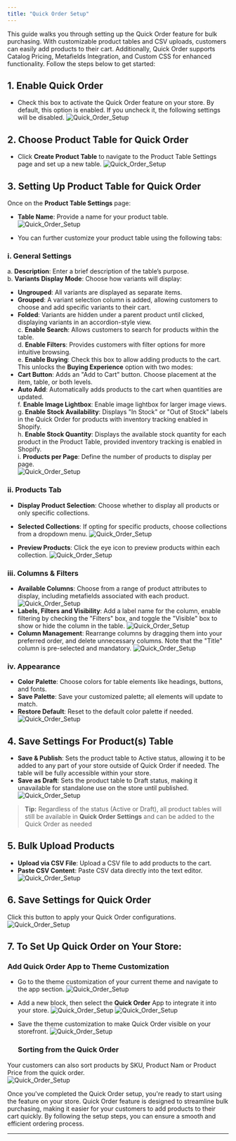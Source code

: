 ```yaml
---
title: "Quick Order Setup"
---
```


This guide walks you through setting up the Quick Order feature for bulk purchasing. With customizable product tables and CSV uploads, customers can easily add products to their cart. Additionally, Quick Order supports Catalog Pricing, Metafields Integration, and Custom CSS for enhanced functionality. Follow the steps below to get started:

## 1. **Enable Quick Order**

- Check this box to activate the Quick Order feature on your store. By default, this option is enabled. If you uncheck it, the following settings will be disabled.
![Quick_Order_Setup](./images/quick-1.png)

## 2. **Choose Product Table for Quick Order**

- Click **Create Product Table** to navigate to the Product Table Settings page and set up a new table.
![Quick_Order_Setup](./images/quick-2.png)

## 3. **Setting Up Product Table for Quick Order**

Once on the **Product Table Settings** page:

- **Table Name**: Provide a name for your product table.
![Quick_Order_Setup](./images/quick-3.png)

- You can further customize your product table using the following tabs:

### i. **General Settings**

a. **Description**: Enter a brief description of the table’s purpose.<br/>
b. **Variants Display Mode**: Choose how variants will display:
  - **Ungrouped**: All variants are displayed as separate items.
  - **Grouped**: A variant selection column is added, allowing customers to choose and add specific variants to their cart.
  - **Folded**: Variants are hidden under a parent product until clicked, displaying variants in an accordion-style view.<br/>
c. **Enable Search**: Allows customers to search for products within the table.<br/>
d. **Enable Filters**: Provides customers with filter options for more intuitive browsing.<br/>
e. **Enable Buying**: Check this box to allow adding products to the cart. This unlocks the **Buying Experience** option with two modes:</br> 
  - **Cart Button**: Adds an "Add to Cart" button. Choose placement at the item, table, or both levels.
  - **Auto Add**: Automatically adds products to the cart when quantities are updated.</br>
f. **Enable Image Lightbox**: Enable image lightbox for larger image views.<br/>
g. **Enable Stock Availability**: Displays "In Stock" or "Out of Stock" labels in the Quick Order for products with inventory tracking enabled in Shopify.<br/> 
h. **Enable Stock Quantity**: Displays the available stock quantity for each product in the Product Table, provided inventory tracking is enabled in Shopify.<br/>
i. **Products per Page**: Define the number of products to display per page.<br/>
![Quick_Order_Setup](./images/General_Settings.gif)

### ii. **Products Tab**

- **Display Product Selection**: Choose whether to display all products or only specific collections.
- **Selected Collections**: If opting for specific products, choose collections from a dropdown menu.
![Quick_Order_Setup](./images/quick-11.png)

- **Preview Products**: Click the eye icon to preview products within each collection.
![Quick_Order_Setup](./images/quick-12.png)

### iii. **Columns & Filters**

- **Available Columns**: Choose from a range of product attributes to display, including metafields associated with each product.
  ![Quick_Order_Setup](./images/quick-13.png)
- **Labels, Filters and Visibility**: Add a label name for the column, enable filtering by checking the "Filters" box, and toggle the "Visible" box to show or hide the column in the table.
  ![Quick_Order_Setup](./images/quick-14.png)
- **Column Management**: Rearrange columns by dragging them into your preferred order, and delete unnecessary columns. Note that the "Title" column is pre-selected and mandatory.
  ![Quick_Order_Setup](./images/quick-15.gif)

### iv. **Appearance**

- **Color Palette**: Choose colors for table elements like headings, buttons, and fonts.
- **Save Palette**: Save your customized palette; all elements will update to match.
- **Restore Default**: Reset to the default color palette if needed.
  ![Quick_Order_Setup](./images/quick-16.gif)

## 4. **Save Settings For Product(s) Table**

- **Save & Publish**: Sets the product table to Active status, allowing it to be added to any part of your store outside of Quick Order if needed. The table will be fully accessible within your store.
- **Save as Draft**: Sets the product table to Draft status, making it unavailable for standalone use on the store until published.
  ![Quick_Order_Setup](./images/quick-17.png)

> **Tip:**
> Regardless of the status (Active or Draft), all product tables will still be available in **Quick Order Settings** and can be added to the Quick Order as needed

## 5. **Bulk Upload Products**

- **Upload via CSV File**: Upload a CSV file to add products to the cart.
- **Paste CSV Content**: Paste CSV data directly into the text editor.
  ![Quick_Order_Setup](./images/quick-18.png)

## 6. **Save Settings for Quick Order**

Click this button to apply your Quick Order configurations.
![Quick_Order_Setup](./images/quick-19.png)

## 7. **To Set Up Quick Order on Your Store:**

### Add Quick Order App to Theme Customization

- Go to the theme customization of your current theme and navigate to the app section.
  ![Quick_Order_Setup](./images/quick-20.png)

- Add a new block, then select the **Quick Order** App to integrate it into your store.
  ![Quick_Order_Setup](./images/quick-21.png)
  ![Quick_Order_Setup](./images/quick-22.png)

- Save the theme customization to make Quick Order visible on your storefront.
  ![Quick_Order_Setup](./images/quick-31.png)

  ### Sorting from the Quick Order

Your customers can also sort products by SKU, Product Nam or Product Price from the quick order.  
![Quick_Order_Setup](./images/SKU_Sorting.gif)


Once you've completed the Quick Order setup, you're ready to start using the feature on your store. Quick Order feature is designed to streamline bulk purchasing, making it easier for your customers to add products to their cart quickly. By following the setup steps, you can ensure a smooth and efficient ordering process.

***
